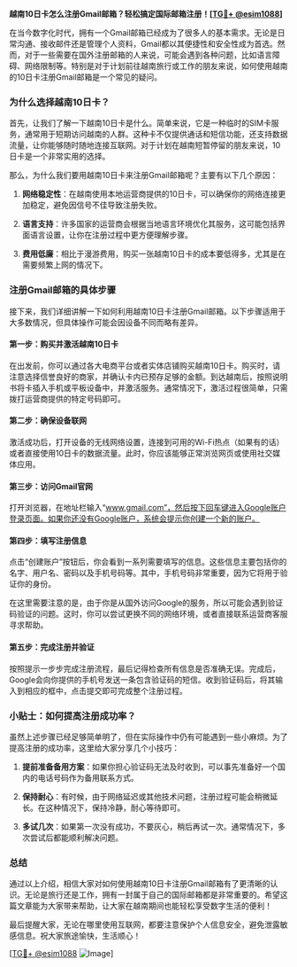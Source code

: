 **越南10日卡怎么注册Gmail邮箱？轻松搞定国际邮箱注册！[[TG💪+ @esim1088](https://t.me/s/esim1088)]**

在当今数字化时代，拥有一个Gmail邮箱已经成为了很多人的基本需求。无论是日常沟通、接收邮件还是管理个人资料，Gmail都以其便捷性和安全性成为首选。然而，对于一些需要在国外注册邮箱的人来说，可能会遇到各种问题，比如语言障碍、网络限制等。特别是对于计划前往越南旅行或工作的朋友来说，如何使用越南的10日卡注册Gmail邮箱是一个常见的疑问。

### 为什么选择越南10日卡？

首先，让我们了解一下越南10日卡是什么。简单来说，它是一种临时的SIM卡服务，通常用于短期访问越南的人群。这种卡不仅提供通话和短信功能，还支持数据流量，让你能够随时随地连接互联网。对于计划在越南短暂停留的朋友来说，10日卡是一个非常实用的选择。

那么，为什么我们要用越南10日卡来注册Gmail邮箱呢？主要有以下几个原因：

1. **网络稳定性**：在越南使用本地运营商提供的10日卡，可以确保你的网络连接更加稳定，避免因信号不佳导致注册失败。
   
2. **语言支持**：许多国家的运营商会根据当地语言环境优化其服务，这可能包括界面语言设置，让你在注册过程中更方便理解步骤。

3. **费用低廉**：相比于漫游费用，购买一张越南10日卡的成本要低得多，尤其是在需要频繁上网的情况下。

### 注册Gmail邮箱的具体步骤

接下来，我们详细讲解一下如何利用越南10日卡注册Gmail邮箱。以下步骤适用于大多数情况，但具体操作可能会因设备不同而略有差异。

#### 第一步：购买并激活越南10日卡

在出发前，你可以通过各大电商平台或者实体店铺购买越南10日卡。购买时，请注意选择信誉良好的商家，并确认卡内已预存足够的金额。到达越南后，按照说明书将卡插入手机或平板设备中，并激活服务。通常情况下，激活过程很简单，只需拨打运营商提供的特定号码即可。

#### 第二步：确保设备联网

激活成功后，打开设备的无线网络设置，连接到可用的Wi-Fi热点（如果有的话）或者直接使用10日卡的数据流量。此时，你应该能够正常浏览网页或使用社交媒体应用。

#### 第三步：访问Gmail官网

打开浏览器，在地址栏输入“www.gmail.com”，然后按下回车键进入Google账户登录页面。如果你还没有Google账户，系统会提示你创建一个新的账户。

#### 第四步：填写注册信息

点击“创建账户”按钮后，你会看到一系列需要填写的信息。这些信息主要包括你的名字、用户名、密码以及手机号码等。其中，手机号码非常重要，因为它将用于验证你的身份。

在这里需要注意的是，由于你是从国外访问Google的服务，所以可能会遇到验证码验证的问题。这时，你可以尝试更换不同的网络环境，或者直接联系运营商客服寻求帮助。

#### 第五步：完成注册并验证

按照提示一步步完成注册流程，最后记得检查所有信息是否准确无误。完成后，Google会向你提供的手机号发送一条包含验证码的短信。收到验证码后，将其输入到相应的框中，点击提交即可完成整个注册过程。

### 小贴士：如何提高注册成功率？

虽然上述步骤已经足够简单明了，但在实际操作中仍有可能遇到一些小麻烦。为了提高注册的成功率，这里给大家分享几个小技巧：

1. **提前准备备用方案**：如果你担心验证码无法及时收到，可以事先准备好一个国内的电话号码作为备用联系方式。

2. **保持耐心**：有时候，由于网络延迟或其他技术问题，注册过程可能会稍微延长。在这种情况下，保持冷静，耐心等待即可。

3. **多试几次**：如果第一次没有成功，不要灰心，稍后再试一次。通常情况下，多次尝试后都能顺利解决问题。

### 总结

通过以上介绍，相信大家对如何使用越南10日卡注册Gmail邮箱有了更清晰的认识。无论是旅行还是工作，拥有一封属于自己的国际邮箱都是非常重要的。希望这篇文章能为大家带来帮助，让大家在越南期间也能轻松享受数字生活的便利！

最后提醒大家，无论在哪里使用互联网，都要注意保护个人信息安全，避免泄露敏感信息。祝大家旅途愉快，生活顺心！

[[TG💪+ @esim1088](https://t.me/s/esim1088) ![Image](https://i.postimg.cc/4NQfJmqS/Snipaste-2025-05-13-00-14-12.png)]